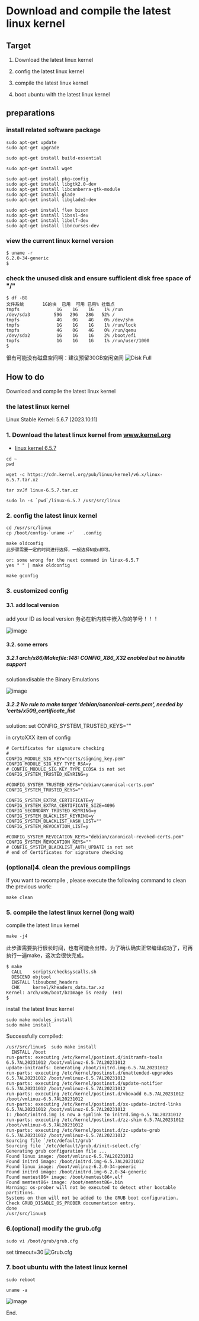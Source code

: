# Download and compile the latest linux kernel

## Target
1. Download the latest linux kernel

2. config the latest linux kernel

3. compile the latest linux kernel

4. boot ubuntu with the latest linux kernel

## preparations

### install related software package

```
sudo apt-get update
sudo apt-get upgrade
```

```
sudo apt-get install build-essential
```

```
sudo apt-get install wget
```

```
sudo apt-get install pkg-config
sudo apt-get install libgtk2.0-dev
sudo apt-get install libcanberra-gtk-module
sudo apt-get install glade
sudo apt-get install libglade2-dev
```

```
sudo apt-get install flex bison
sudo apt-get install libssl-dev
sudo apt-get install libelf-dev
sudo apt-get install libncurses-dev
```

### view the current linux kernel version
```
$ uname -r
6.2.0-34-generic
$
```

### check the unused disk and ensure sufficient disk free space of "/"
```
$ df -BG
文件系统       1G的块  已用  可用 已用% 挂载点
tmpfs              1G    1G    1G    1% /run
/dev/sda3         59G   29G   28G   52% /
tmpfs              4G    0G    4G    0% /dev/shm
tmpfs              1G    1G    1G    1% /run/lock
tmpfs              4G    0G    4G    0% /run/qemu
/dev/sda2          1G    1G    1G    2% /boot/efi
tmpfs              1G    1G    1G    1% /run/user/1000
$ 
```
很有可能没有磁盘空间啊：建议预留30GB空闲空间
![Disk Full](diskfull.png)

## How to do

Download and compile the latest linux kernel
### the latest linux kernel
Linux Stable Kernel: 5.6.7  (2023.10.11)

### 1. Download the latest linux kernel from www.kernel.org

* [linux kernel 6.5.7](https://cdn.kernel.org/pub/linux/kernel/v6.x/linux-6.5.7.tar.xz)

```
cd ~
pwd
```

```
wget -c https://cdn.kernel.org/pub/linux/kernel/v6.x/linux-6.5.7.tar.xz
```

```
tar xvJf linux-6.5.7.tar.xz
```

```
sudo ln -s `pwd`/linux-6.5.7 /usr/src/linux
```


### 2. config the latest linux kernel

```
cd /usr/src/linux
cp /boot/config-`uname -r`   .config
```

```
make oldconfig
此步骤需要一定的时间进行选择，一般选择N或n即可。

or: some wrong for the next command in linux-6.5.7
yes " " | make oldconfig
```
```
make gconfig
```

### 3. customized config

#### 3.1. add local version

add your ID as local version
务必在新内核中嵌入你的学号！！！

![image](linuxkernelconf_localversion.png)

#### 3.2. some errors 

##### 3.2.1 arch/x86/Makefile:148: CONFIG_X86_X32 enabled but no binutils support

solution:disable the Binary Emulations

![image](linux_kernel_config_x86_x32_resolve.png)

##### 3.2.2 No rule to make target ‘debian/canonical-certs.pem‘, needed by ‘certs/x509_certificate_list 

solution: set CONFIG_SYSTEM_TRUSTED_KEYS=""

in crytoXXX item of config

```
# Certificates for signature checking
#
CONFIG_MODULE_SIG_KEY="certs/signing_key.pem"
CONFIG_MODULE_SIG_KEY_TYPE_RSA=y
# CONFIG_MODULE_SIG_KEY_TYPE_ECDSA is not set
CONFIG_SYSTEM_TRUSTED_KEYRING=y

#CONFIG_SYSTEM_TRUSTED_KEYS="debian/canonical-certs.pem"
CONFIG_SYSTEM_TRUSTED_KEYS=""

CONFIG_SYSTEM_EXTRA_CERTIFICATE=y
CONFIG_SYSTEM_EXTRA_CERTIFICATE_SIZE=4096
CONFIG_SECONDARY_TRUSTED_KEYRING=y
CONFIG_SYSTEM_BLACKLIST_KEYRING=y
CONFIG_SYSTEM_BLACKLIST_HASH_LIST=""
CONFIG_SYSTEM_REVOCATION_LIST=y

#CONFIG_SYSTEM_REVOCATION_KEYS="debian/canonical-revoked-certs.pem"
CONFIG_SYSTEM_REVOCATION_KEYS=""
# CONFIG_SYSTEM_BLACKLIST_AUTH_UPDATE is not set
# end of Certificates for signature checking
```


### (optional)4. clean the previous compilings

If you want to recompile , please execute the following command to clean the previous work:
 
```
make clean
```

### 5. compile the latest linux kernel (long wait)

compile the latest linux kernel
```
make -j4
```
此步骤需要执行很长时间，也有可能会出错。为了确认确实正常编译成功了，可再执行一遍make，这次会很快完成。
```
$ make
  CALL    scripts/checksyscalls.sh
  DESCEND objtool
  INSTALL libsubcmd_headers
  CHK     kernel/kheaders_data.tar.xz
Kernel: arch/x86/boot/bzImage is ready  (#3)
$
```

install the latest linux kernel
```
sudo make modules_install
sudo make install
```


Successfully compiled:
```
/usr/src/linux$  sudo make install
  INSTALL /boot
run-parts: executing /etc/kernel/postinst.d/initramfs-tools 6.5.7AL20231012 /boot/vmlinuz-6.5.7AL20231012
update-initramfs: Generating /boot/initrd.img-6.5.7AL20231012
run-parts: executing /etc/kernel/postinst.d/unattended-upgrades 6.5.7AL20231012 /boot/vmlinuz-6.5.7AL20231012
run-parts: executing /etc/kernel/postinst.d/update-notifier 6.5.7AL20231012 /boot/vmlinuz-6.5.7AL20231012
run-parts: executing /etc/kernel/postinst.d/vboxadd 6.5.7AL20231012 /boot/vmlinuz-6.5.7AL20231012
run-parts: executing /etc/kernel/postinst.d/xx-update-initrd-links 6.5.7AL20231012 /boot/vmlinuz-6.5.7AL20231012
I: /boot/initrd.img is now a symlink to initrd.img-6.5.7AL20231012
run-parts: executing /etc/kernel/postinst.d/zz-shim 6.5.7AL20231012 /boot/vmlinuz-6.5.7AL20231012
run-parts: executing /etc/kernel/postinst.d/zz-update-grub 6.5.7AL20231012 /boot/vmlinuz-6.5.7AL20231012
Sourcing file `/etc/default/grub'
Sourcing file `/etc/default/grub.d/init-select.cfg'
Generating grub configuration file ...
Found linux image: /boot/vmlinuz-6.5.7AL20231012
Found initrd image: /boot/initrd.img-6.5.7AL20231012
Found linux image: /boot/vmlinuz-6.2.0-34-generic
Found initrd image: /boot/initrd.img-6.2.0-34-generic
Found memtest86+ image: /boot/memtest86+.elf
Found memtest86+ image: /boot/memtest86+.bin
Warning: os-prober will not be executed to detect other bootable partitions.
Systems on them will not be added to the GRUB boot configuration.
Check GRUB_DISABLE_OS_PROBER documentation entry.
done
/usr/src/linux$ 
```
### 6.(optional) modify the grub.cfg
```
sudo vi /boot/grub/grub.cfg
```
set timeout=30
![Grub.cfg](grub.png)
### 7. boot ubuntu with the latest linux kernel

```
sudo reboot
```

```
uname -a
```

![image](linux_kernel_reboot_ok1.png)

End.
